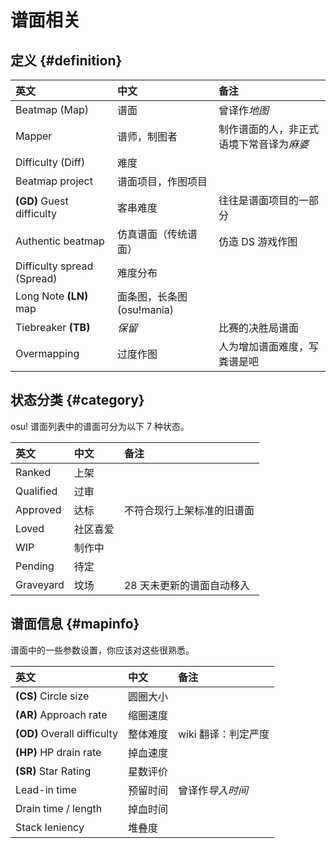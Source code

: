 # 谱面相关

## 定义 {#definition}

| 英文 | 中文 | 备注 |
| :-- | :-- | :-- |
| Beatmap (Map) | 谱面 | 曾译作*地图* |
| Mapper | 谱师，制图者 | 制作谱面的人，非正式语境下常音译为*麻婆* |
| Difficulty (Diff) | 难度 |  |
| Beatmap project | 谱面项目，作图项目 |  |
| **(GD)** Guest difficulty | 客串难度 | 往往是谱面项目的一部分 |
| Authentic beatmap | 仿真谱面（传统谱面） | 仿造 DS 游戏作图 |
| Difficulty spread (Spread) | 难度分布 |  |
| Long Note **(LN)** map | 面条图，长条图 (osu!mania) |  |
| Tiebreaker **(TB)** | *保留* | 比赛的决胜局谱面 |
| Overmapping | 过度作图 | 人为增加谱面难度，写粪谱是吧 |

## 状态分类 {#category}

osu! 谱面列表中的谱面可分为以下 7 种状态。

| 英文 | 中文 | 备注 |
| :-- | :-- | :-- |
| Ranked | 上架 |  |
| Qualified | 过审 |  |
| Approved | 达标 | 不符合现行上架标准的旧谱面 |
| Loved | 社区喜爱 |  |
| WIP | 制作中 |  |
| Pending | 待定 |  |
| Graveyard | 坟场 | 28 天未更新的谱面自动移入 |

## 谱面信息 {#mapinfo}

谱面中的一些参数设置，你应该对这些很熟悉。

| 英文 | 中文 | 备注 |
| :-- | :-- | :-- |
| **(CS)** Circle size | 圆圈大小 |  |
| **(AR)** Approach rate | 缩圈速度 |  |
| **(OD)** Overall difficulty | 整体难度 | wiki 翻译：判定严度 |
| **(HP)** HP drain rate | 掉血速度 |  |
| **(SR)** Star Rating | 星数评价 |  |
| Lead-in time | 预留时间 | 曾译作*导入时间* |
| Drain time / length | 掉血时间 |  |
| Stack leniency | 堆叠度 |  |
